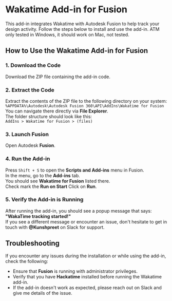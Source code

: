 # Wakatime Add-in for Fusion
This add-in integrates Wakatime with Autodesk Fusion to help track your design activity. Follow the steps below to install and use the add-in. ATM only tested in Windows, it should work on Mac, not tested.

## How to Use the Wakatime Add-in for Fusion

### 1. Download the Code
Download the ZIP file containing the add-in code.

### 2. Extract the Code
Extract the contents of the ZIP file to the following directory on your system:  
`%APPDATA%\Autodesk\Autodesk Fusion 360\API\AddIns\Wakatime for Fusion`  
You can navigate there directly via **File Explorer**.  
The folder structure should look like this:  
`AddIns > Wakatime for Fusion > (files)`

### 3. Launch Fusion
Open Autodesk **Fusion**.

### 4. Run the Add-in
Press `Shift + S` to open the **Scripts and Add-ins** menu in Fusion.  
In the menu, go to the **Add-ins** tab.  
You should see **Wakatime for Fusion** listed there.  
Check mark the **Run on Start**
Click on **Run**.

### 5. Verify the Add-in is Running
After running the add-in, you should see a popup message that says:  
**"WakaTime tracking started!"**  
If you see a different message or encounter an issue, don't hesitate to get in touch with **@Kunshpreet** on Slack for support.

## Troubleshooting
If you encounter any issues during the installation or while using the add-in, check the following:
- Ensure that **Fusion** is running with administrator privileges.
- Verify that you have **Hackatime** installed before running the Wakatime add-in.
- If the add-in doesn't work as expected, please reach out on Slack and give me details of the issue.
